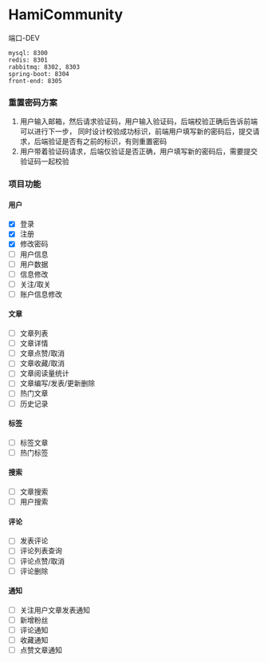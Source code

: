 # HamiCommunity
端口-DEV
```text
mysql: 8300
redis: 8301
rabbitmq: 8302, 8303
spring-boot: 8304
front-end: 8305
```

### 重置密码方案
1. 用户输入邮箱，然后请求验证码，用户输入验证码，后端校验正确后告诉前端可以进行下一步，
  同时设计校验成功标识，前端用户填写新的密码后，提交请求，后端验证是否有之前的标识，有则重置密码
2. 用户带着验证码请求，后端仅验证是否正确，用户填写新的密码后，需要提交验证码一起校验

### 项目功能

#### 用户

- [x] 登录
- [x] 注册
- [x] 修改密码
- [ ] 用户信息
- [ ] 用户数据
- [ ] 信息修改
- [ ] 关注/取关
- [ ] 账户信息修改

#### 文章

- [ ] 文章列表
- [ ] 文章详情
- [ ] 文章点赞/取消
- [ ] 文章收藏/取消
- [ ] 文章阅读量统计
- [ ] 文章编写/发表/更新删除
- [ ] 热门文章
- [ ] 历史记录

#### 标签

- [ ] 标签文章
- [ ] 热门标签

#### 搜索

- [ ] 文章搜索
- [ ] 用户搜索

#### 评论 

- [ ] 发表评论
- [ ] 评论列表查询
- [ ] 评论点赞/取消
- [ ] 评论删除

#### 通知

- [ ] 关注用户文章发表通知
- [ ] 新增粉丝
- [ ] 评论通知
- [ ] 收藏通知
- [ ] 点赞文章通知